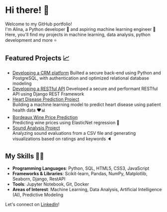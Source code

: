 # Hi there! 👋

Welcome to my GitHub portfolio!  
I'm Alina, a Python developer 🐍 and aspiring machine learning engineer 🤖  
Here, you'll find my projects in machine learning, data analysis, python development and more ⭐️

## Featured Projects 📈
- [Developing a CRM platform](https://github.com/alinacharon/Epic_Events)
   Builted a secure back-end using Python and PostgreSQL, with authentication and optimized relational database modeling
- [Developing a RESTful API](https://github.com/alinacharon/SoftDesk)
   Developed a secure and performant RESTful API using Django REST Framework 
- [Heart Disease Prediction Project](https://github.com/alinacharon/predicting_heart_disease)                                                           
  Building a machine learning model to predict heart disease using patient health data ❤️📊
- [Bordeaux Wine Price Prediction](https://github.com/alinacharon/bordeaux-wine-price-prediction)  
  Predicting wine prices using ElasticNet regression 🍷
- [Sound Analysis Project](https://github.com/alinacharon/STS_FR)                                                      
  Analyzing sound evaluations from a CSV file and generating visualizations based on ratings and keywords 🔈
  
## My Skills 👩‍💻

- **Programming Languages**: Python, SQL, HTML5, CSS3, JavaScript
- **Frameworks & Libraries**: Scikit-learn, Pandas, NumPy, Matplotlib, Seaborn, Django, RestAPI
- **Tools**: Jupyter Notebook, Git, Docker
- **Areas of Interest**: Machine Learning, Data Analysis, Artificial Intelligence (AI), Predictive Modeling



Let's connect on [LinkedIn](https://www.linkedin.com/in/alina-charon/)!

